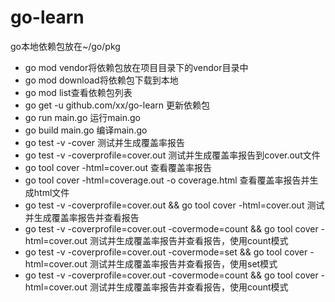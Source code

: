 # go-learn

go本地依赖包放在~/go/pkg

- go mod vendor将依赖包放在项目目录下的vendor目录中
- go mod download将依赖包下载到本地
- go mod list查看依赖包列表
- go get -u github.com/xx/go-learn    更新依赖包
- go run main.go   运行main.go
- go build main.go    编译main.go
- go test -v -cover    测试并生成覆盖率报告
- go test -v -coverprofile=cover.out  测试并生成覆盖率报告到cover.out文件
- go tool cover -html=cover.out    查看覆盖率报告
- go tool cover -html=coverage.out -o coverage.html    查看覆盖率报告并生成html文件
- go test -v -coverprofile=cover.out && go tool cover -html=cover.out 测试并生成覆盖率报告并查看报告
- go test -v -coverprofile=cover.out -covermode=count && go tool cover -html=cover.out    测试并生成覆盖率报告并查看报告，使用count模式
- go test -v -coverprofile=cover.out -covermode=set && go tool cover -html=cover.out   测试并生成覆盖率报告并查看报告，使用set模式
- go test -v -coverprofile=cover.out -covermode=count && go tool cover -html=cover.out    测试并生成覆盖率报告并查看报告，使用count模式
